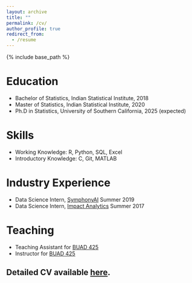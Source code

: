 ```yaml
---
layout: archive
title: ""
permalink: /cv/
author_profile: true
redirect_from:
  - /resume
---
```


{% include base_path %}

Education
======
* Bachelor of Statistics, Indian Statistical Institute, 2018
* Master of Statistics, Indian Statistical Institute, 2020
* Ph.D in Statistics, University of Southern California, 2025 (expected)

Skills
======
* Working Knowledge: R, Python, SQL, Excel
* Introductory Knowledge: C, Git, MATLAB
  
Industry Experience
======
* Data Science Intern, [SymphonyAI](https://www.symphonyai.com/) Summer 2019
* Data Science Intern, [Impact Analytics](https://www.impactanalytics.co/) Summer 2017

Teaching
======
  * Teaching Assistant for [BUAD 425](https://classes.usc.edu/term-20231/course/buad-425/)
  * Instructor for [BUAD 425](https://classes.usc.edu/term-20231/course/buad-425/) 
  


Detailed CV available [here](https://rrbhuyan.github.io/CV_Rashmi.pdf).
-
